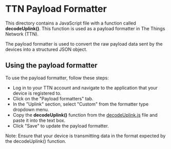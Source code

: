 # TTN Payload Formatter

This directory contains a JavaScript file with a function called **decodeUplink()**. This function is used as a payload formatter in The Things Network (TTN).

The payload formatter is used to convert the raw payload data sent by the devices into a structured JSON object.

## Using the payload formatter

To use the payload formatter, follow these steps:
- Log in to your TTN account and navigate to the application that your device is registered to.
- Click on the "Payload formatters" tab.
- In the "Uplink" section, select "Custom" from the formatter type dropdown menu.
- Copy the **decodeUplink()** function from the [decodeUplink.js](./decodeUplink.js) file and paste it into the text box.
- Click "Save" to update the payload formatter.

Note: Ensure that your device is transmitting data in the format expected by the decodeUplink() function.

